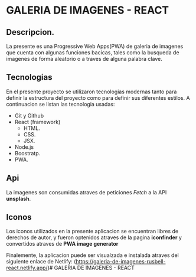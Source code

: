 # GALERIA DE IMAGENES - REACT

## Descripcion.

La presente es una Progressive Web Apps(PWA) de galeria de imagenes que cuenta con algunas funciones bacicas, tales como la busqueda de imagenes de forma aleatorio o a traves de alguna palabra clave.

## Tecnologias

En el presente proyecto se utilizaron tecnologias modernas tanto para definir la estructura del proyecto como para definir sus diferentes estilos. A continuacion se listan las tecnologia usadas:

- Git y Github
- React (framework)
  - HTML.
  - CSS.
  - JSX.
- Node.js
- Boostratp.
- PWA.

## Api

La imagenes son consumidas atraves de peticiones _Fetch_ a la API **unsplash**.

## Iconos

Los iconos utilizados en la presente aplicacion se encuentran libres de derechos de autor, y fueron optenidos atraves de la pagina **iconfinder** y convertidos atraves de **PWA image generator**

Finalemente, la aplicacion puede ser visualzada e instalada atraves del siguiente enlace de Netlify: (https://galeria-de-imagenes-rusbell-react.netlify.app/)# GALERIA DE IMAGENES - REACT

